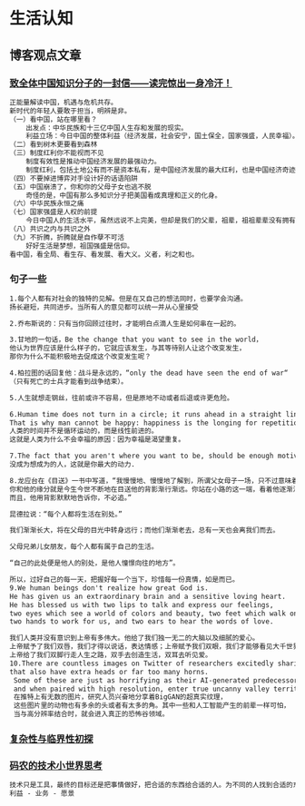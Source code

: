 # 生活认知
## 博客观点文章
### [致全体中国知识分子的一封信——读完惊出一身冷汗！](https://mp.weixin.qq.com/s?__biz=MzU1NjI0ODkxNw==&mid=2247492272&idx=3&sn=0128923abde8cb39ad4cb13c22db2e37&chksm=fbc5588accb2d19c09e41338036747696a49c59b8fd461fcf2377e60e5f00491e23a73157242&mpshare=1&scene=23&srcid=&sharer_sharetime=1588725152260&sharer_shareid=d812adcc01829f0f7f8fb06aea118511#rd)
```markdown
正能量解读中国，机遇与危机共存。
新时代的年轻人要敢于担当，明辨是非。
（一）看中国，站在哪里看？
    出发点：中华民族和十三亿中国人生存和发展的现实。
    利益立场：今日中国的整体利益（经济发展，社会安宁，国土保全，国家强盛，人民幸福）。
（二）看到树木更要看到森林
（三）制度红利你不能视而不见  
    制度有效性是推动中国经济发展的最强动力。
    制度红利，包括土地公有而不是资本私有，是中国经济发展的最大红利，也是中国经济奇迹的唯一答案
（四）不要掉进博弈对手设计好的话语陷阱
（五）中国崩溃了，你和你的父母子女也逃不脱
    奇怪的是，中国有那么多知识分子把美国看成真理和正义的化身。
（六）中华民族永恒之痛
（七）国家强盛是人权的前提
    今日中国人的生活水平，虽然远说不上完美，但却是我们的父辈，祖辈，祖祖辈辈没有拥有过的。
（八）共识之内与共识之外
（九）不折腾，折腾就是自作孽不可活
    好好生活是梦想，祖国强盛是信仰。
看中国，看全局、看生存、看发展、看大义。义者，利之和也。
```
### 句子一些
```markdown
1.每个人都有对社会的独特的见解。但是在又自己的想法同时，也要学会沟通。
扬长避短，共同进步。当所有人的意见都可以统一并从心里接受

2.乔布斯说的：只有当你回顾过往时，才能明白点滴人生是如何串在一起的。

3.甘地的一句话，Be the change that you want to see in the world，
他认为世界应该是什么样子的，它就应该发生，与其等待别人让这个改变发生，
那你为什么不能积极地去促成这个改变发生呢？

4.柏拉图的话回复他：战斗是永远的，“only the dead have seen the end of war“
（只有死亡的士兵才能看到战争结束）。

5.人生就想走钢丝，往前或许不容易，但是原地不动或者后退或许更危险。

6.Human time does not turn in a circle; it runs ahead in a straight line. 
That is why man cannot be happy: happiness is the longing for repetition.
人类的时间并不是循环运动的，而是线性前进的。
这就是人类为什么不会幸福的原因：因为幸福是渴望重复。

7.The fact that you aren't where you want to be, should be enough motivation. 
没成为想成为的人，这就是你最大的动力.

8.龙应台在《目送》一书中写道，“我慢慢地、慢慢地了解到，所谓父女母子一场，只不过意味着，
你和他的缘分就是今生今世不断地在目送他的背影渐行渐远。你站在小路的这一端，看着他逐渐消失在小路转弯的地方，
而且，他用背影默默地告诉你，不必追。”

昆德拉说：“每个人都将生活在别处。”

我们渐渐长大，将在父母的目光中转身远行；而他们渐渐老去，总有一天也会离我们而去。

父母兄弟儿女朋友，每个人都有属于自己的生活。

“自己的此处便是他人的别处，是他人憧憬向往的地方”。

所以，过好自己的每一天，把握好每一个当下，珍惜每一份真情，如是而已。
9.We human beings don't realize how great God is. 
He has given us an extraordinary brain and a sensitive loving heart.
He has blessed us with two lips to talk and express our feelings, 
two eyes which see a world of colors and beauty, two feet which walk on the road of life, 
two hands to work for us, and two ears to hear the words of love.

我们人类并没有意识到上帝有多伟大。他给了我们独一无二的大脑以及细腻的爱心。
上帝赋予了我们双唇，我们才得以说话，表达情感；上帝赋予我们双眼，我们才能够看见大千世界多彩的美丽；
上帝给了我们双脚行走人生之路，双手去创造生活，双耳去听见爱。
10.There are countless images on Twitter of researchers excitedly sharing BigGAN’s hyperreal textures on animals 
that also have extra heads or far too many horns.
 Some of these are just as horrifying as their AI-generated predecessors,
 and when paired with high resolution, enter true uncanny valley territory.
 在推特上有无数的图片，研究人员兴奋地分享着BigGAN的超真实纹理，
 这些图片里的动物也有多余的头或者有太多的角。其中一些和人工智能产生的前辈一样可怕，
 当与高分辨率结合时，就会进入真正的恐怖谷领域。
```

### [复杂性与临界性初探](https://www.cnblogs.com/LittleHann/p/12834149.html)

### [码农的技术小世界思考](https://www.cnblogs.com/xiyuanMore/p/11755869.html)
```markdown
技术只是工具，最终的目标还是把事情做好，把合适的东西给合适的人。为不同的人找到合适的东西。
利益 - 业务 - 愿景
```
